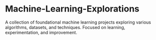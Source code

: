 # Machine-Learning-Explorations
A collection of foundational machine learning projects exploring various algorithms, datasets, and techniques. Focused on learning, experimentation, and improvement.
